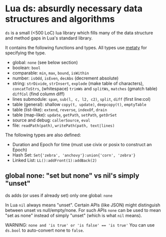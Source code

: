# Lua ds: absurdly necessary data structures and algorithms

`ds` is a small (<500 LoC) lua library which fills many of the data structure
and method gaps in Lua's standard library.

It contains the following functions and types. All types use
[metaty](../metaty/README.md) for specifying the type.

- global: `none` (see below section)
- boolean: `bool`
- comparable: `min`, `max`, `bound`, `isWithin`
- number: `isOdd`, `isEven`, `decAbs` (decrement absolute)
- string: `strDivide`, `strInsert`, `explode` (make table of characters),
  `concatToStrs`, (whitespace) `trimWs` and `splitWs`, `matches` (gmatch table)
  `diffCol` (find column diff)
- lines submodule: `span`, `sub(l, c, l2, c2)`, `split`, `diff` (first line:col)
- table (general): shallow `copy(t, update)`, `deepcopy(t)`, `emptyTable`
- table (list-like): `extend`, `reverse`, `indexOf`, `drain`
- table (map-like): `update`, `getPath`, `setPath`, `getOrSet`
- source and debug: `callerSource`, `eval`
- file: `readPath(path)`, `writePath(path, text|lines)`

The following types are also defined:
- Duration and Epoch for time (must use civix or posix to construct an Epoch)
- Hash Set: `Set{'zebra', 'anchovy'}:union{'corn', 'zebra'}`
- Linked List: `LL():addFront(1):addBack(2)`

## global none: "set but none" vs nil's simply "unset"

ds adds (or uses if already set) only one global: `none`

In Lua `nil` always means "unset". Certain APIs (like JSON) might distinguish
between unset vs null/empty/none. For such APIs `none` can be used to mean "set
as none" instead of simply "unset" (which is what `nil` means).

WARNING: `none and 'is true' or 'is false' == 'is true'`
  You can use `ds.bool` to auto-convert none to `false`.

